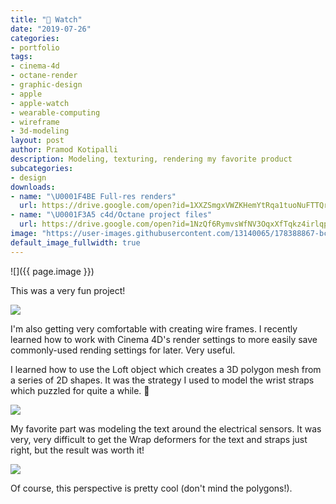 ```yaml
---
title: " Watch"
date: "2019-07-26"
categories:
- portfolio
tags:
- cinema-4d
- octane-render
- graphic-design
- apple
- apple-watch
- wearable-computing
- wireframe
- 3d-modeling
layout: post
author: Pramod Kotipalli
description: Modeling, texturing, rendering my favorite product
subcategories:
- design
downloads:
- name: "\U0001F4BE Full-res renders"
  url: https://drive.google.com/open?id=1XXZSmgxVWZKHemYtRqa1tuoNuFTTQryj
- name: "\U0001F3A5 c4d/Octane project files"
  url: https://drive.google.com/open?id=1NzQf6RymvsWfNV3OqxXfTqkz4irlqpVg
image: "https://user-images.githubusercontent.com/13140065/178388867-bc635ef3-542e-4c34-92d1-37889a75f902.png"
default_image_fullwidth: true
---
```


![]({{ page.image }})

This was a very fun project!

![](https://user-images.githubusercontent.com/13140065/178388856-98ef2da1-1c35-47ee-9deb-82edc03c5da5.png)

I'm also getting very comfortable with creating wire frames.
I recently learned how to work with Cinema 4D's render
settings to more easily save commonly-used rending settings
for later. Very useful.

I learned how to use the Loft object which creates a 3D
polygon mesh from a series of 2D shapes. It was the strategy
I used to model the wrist straps which puzzled for quite a
while. 🤔

![](https://user-images.githubusercontent.com/13140065/178388863-b3d4af5d-b837-4153-a2d5-4a8032b02aae.png)

My favorite part was modeling the text around the electrical
sensors. It was very, very difficult to get the Wrap
deformers for the text and straps just right, but the result
was worth it!

![](https://user-images.githubusercontent.com/13140065/178388860-72309811-29ca-4078-ae5a-1c8dae330036.png)

Of course, this perspective is pretty cool (don't mind the
polygons!).
